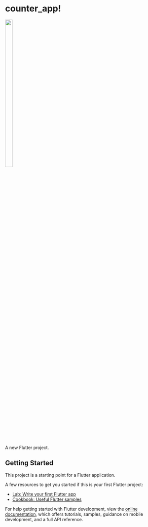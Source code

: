 # counter_app!

<p>
      <img src="https://github.com/Krupaparmar30/counter_app/assets/149374671/34fd497f-7c4c-4091-8d23-b7fd590f0ddb"width=22% height=35%>
</p>
A new Flutter project.

## Getting Started

This project is a starting point for a Flutter application.

A few resources to get you started if this is your first Flutter project:

- [Lab: Write your first Flutter app](https://docs.flutter.dev/get-started/codelab)
- [Cookbook: Useful Flutter samples](https://docs.flutter.dev/cookbook)

For help getting started with Flutter development, view the
[online documentation](https://docs.flutter.dev/), which offers tutorials,
samples, guidance on mobile development, and a full API reference.
